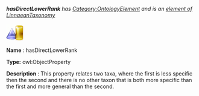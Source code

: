 ___hasDirectLowerRank__ 
 has
 [Category:OntologyElement](../../Category/OntologyElement "Category:OntologyElement") 
 and is an
 [element of](../../Property/ElementOf "Property:ElementOf") 
[LinnaeanTaxonomy](../../Submissions/LinnaeanTaxonomy "Submissions:LinnaeanTaxonomy")_




  





[![ObjectProperty](../images/thumb/c/c3/ObjectProperty.gif/45px-ObjectProperty.gif)](../../Image/ObjectProperty.gif "ObjectProperty")


__Name__ 
 : hasDirectLowerRank
 



__Type:__ 
 owl:ObjectProperty
 



__Description__ 
 : This property relates two taxa, where the first is less specific then the second and there is no other taxon that is both more specific than the first and more general than the second.